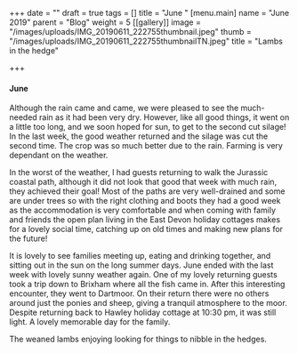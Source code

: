 +++
date = ""
draft = true
tags = []
title = "June "
[menu.main]
name = "June  2019"
parent = "Blog"
weight = 5
[[gallery]]
image = "/images/uploads/IMG_20190611_222755thumbnail.jpeg"
thumb = "/images/uploads/IMG_20190611_222755thumbnailTN.jpeg"
title = "Lambs in the hedge"

+++
#### June

Although the rain came and came, we were pleased to see the much-needed rain as it had been very dry. However, like all good things, it went on a little too long, and we soon hoped for sun, to get to the second cut silage! In the last week, the good weather returned and the silage was cut the second time. The crop was so much better due to the rain. Farming is very dependant on the weather.

In the worst of the weather, I had guests returning to walk the Jurassic coastal path, although it did not look that good that week with much rain, they achieved their goal! Most of the paths are very well-drained and some are under trees so with the right clothing and boots they had a good week as the accommodation is very comfortable and when coming with family and friends the open plan living in the East Devon holiday cottages makes for a lovely social time, catching up on old times and making new plans for the future!

It is lovely to see families meeting up, eating and drinking together, and sitting out in the sun on the long summer days. June ended with the last week with lovely sunny weather again. One of my lovely returning guests took a trip down to Brixham where all the fish came in. After this interesting encounter, they went to Dartmoor. On their return there were no others around just the ponies and sheep, giving a tranquil atmosphere to the moor. Despite returning back to Hawley holiday cottage at 10:30 pm, it was still light. A lovely memorable day for the family.

The weaned lambs enjoying looking for things to nibble in the hedges.